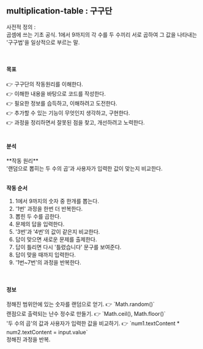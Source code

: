 multiplication-table : 구구단
- 
사전적 정의 : <br />
곱셈에 쓰는 기초 공식. 1에서 9까지의 각 수를 두 수끼리 서로 곱하여 그 값을 나타내는 '구구법'을 일상적으로 부르는 말.<br />

<br />

<h4>목표</h4>
👉 구구단의 작동원리를 이해한다.<br />
👉 이해한 내용을 바탕으로 코드를 작성한다.<br />
👉 필요한 정보를 습득하고, 이해하려고 도전한다.<br />
👉 추가할 수 있는 기능이 무엇인지 생각하고, 구현한다.<br />
👉 과정을 정리하면서 잘못된 점을 찾고, 개선하려고 노력한다.<br/>

<br/>

<h4>분석</h4>
**작동 원리** <br />
'랜덤으로 뽑히는 두 수의 곱'과 사용자가 입력한 값이 맞는지 비교한다.<br/>

<br />

**작동 순서** <br/>
1. 1에서 9까지의 숫자 중 한개를 뽑는다.
2. '1번' 과정을 한번 더 반복한다.
3. 뽑힌 두 수를 곱한다.
4. 문제의 답을 입력한다.
5. '3번'과 '4번'의 값이 같은지 비교한다.
6. 답이 맞으면 새로운 문제를 출제한다.
7. 답이 틀리면 다시 '틀렸습니다' 문구를 보여준다.
8. 답이 맞을 때까지 입력한다.
9. '1번~7번'의 과정을 반복한다.

<br />

<h4>정보</h4>
정해진 범위안에 있는 숫자를 랜덤으로 얻기. 👉 `Math.random()` <br />
랜점으로 출력되는 난수 정수로 만들기. 👉 `Math.ceil(), Math.floor()` <br />
'두 수의 곱'의 값과 사용자가 입력한 값을 비교하기. 👉 `num1.textContent * num2.textContent = input.value` <br />
정해진 과정을 반복. <br />